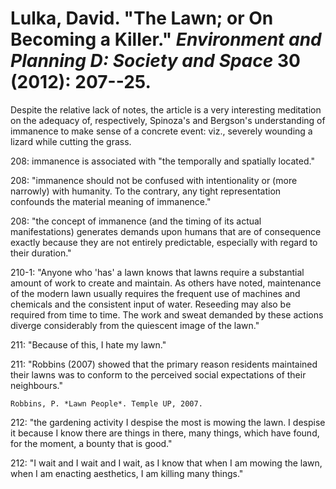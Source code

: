Lulka, David. "The Lawn; or On Becoming a Killer." *Environment and Planning D: Society and Space* 30 (2012): 207--25.
===

Despite the relative lack of notes, the article is a very interesting meditation on the adequacy of, respectively, Spinoza's and Bergson's understanding of immanence to make sense of a concrete event: viz., severely wounding a lizard while cutting the grass.

208:  immanence is associated with "the temporally and spatially located."

208:  "immanence should not be confused with intentionality or (more narrowly) with humanity. To the contrary, any tight representation confounds the material meaning of immanence."

208:  "the concept of immanence (and the timing of its actual manifestations) generates demands upon humans that are of consequence exactly because they are not entirely predictable, especially with regard to their duration."

210-1:  "Anyone who 'has' a lawn knows that lawns require a substantial amount of work to create and maintain. As others have noted, maintenance of the modern lawn usually requires the frequent use of machines and chemicals and the consistent input of water. Reseeding may also be required from time to time. The work and sweat demanded by these actions diverge considerably from the quiescent image of the lawn."

211:  "Because of this, I hate my lawn."

211:  "Robbins (2007) showed that the primary reason residents maintained their lawns was to conform to the perceived social expectations of their neighbours."

	Robbins, P. *Lawn People*. Temple UP, 2007.
	
212:  "the gardening activity I despise the most is mowing the lawn. I despise it because I know there are things in there, many things, which have found, for the moment, a bounty that is good."

212:  "I wait and I wait and I wait, as I know that when I am mowing the lawn, when I am enacting aesthetics, I am killing many things."